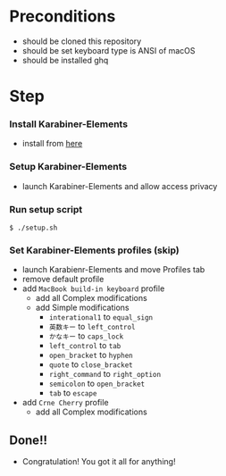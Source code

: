 <!-- START doctoc -->
<!-- END doctoc -->

# Preconditions

- should be cloned this repository
- should be set keyboard type is ANSI of macOS
- should be installed ghq

# Step

### Install Karabiner-Elements

- install from [here](https://karabiner-elements.pqrs.org/)

### Setup Karabiner-Elements

- launch Karabiner-Elements and allow access privacy

### Run setup script

```shell
$ ./setup.sh
```

### Set Karabiner-Elements profiles (skip)

- launch Karabienr-Elements and move Profiles tab
- remove default profile
- add `MacBook build-in keyboard` profile
    - add all Complex modifications
    - add Simple modifications
        - `interational1` to `equal_sign`
        - `英数キー` to `left_control`
        - `かなキー` to `caps_lock`
        - `left_control` to `tab`
        - `open_bracket` to `hyphen`
        - `quote` to `close_bracket`
        - `right_command` to `right_option`
        - `semicolon` to `open_bracket`
        - `tab` to `escape` 
- add `Crne Cherry` profile
    - add all Complex modifications

## Done!!

- Congratulation! You got it all for anything!

